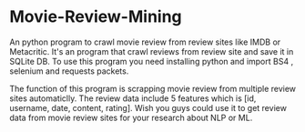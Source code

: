 # Movie-Review-Mining
An python program to crawl movie review from review sites like IMDB or Metacritic.
It's an program that crawl reviews from review site and save it in SQLite DB.
To use this program you need installing python and import BS4 , selenium and requests packets.

The function of this program is scrapping movie review from multiple review sites automaticlly. The review data include 5 features which is [id, username, date, content, rating].
Wish you guys could use it to get review data from movie review sites for your research about NLP or ML.
